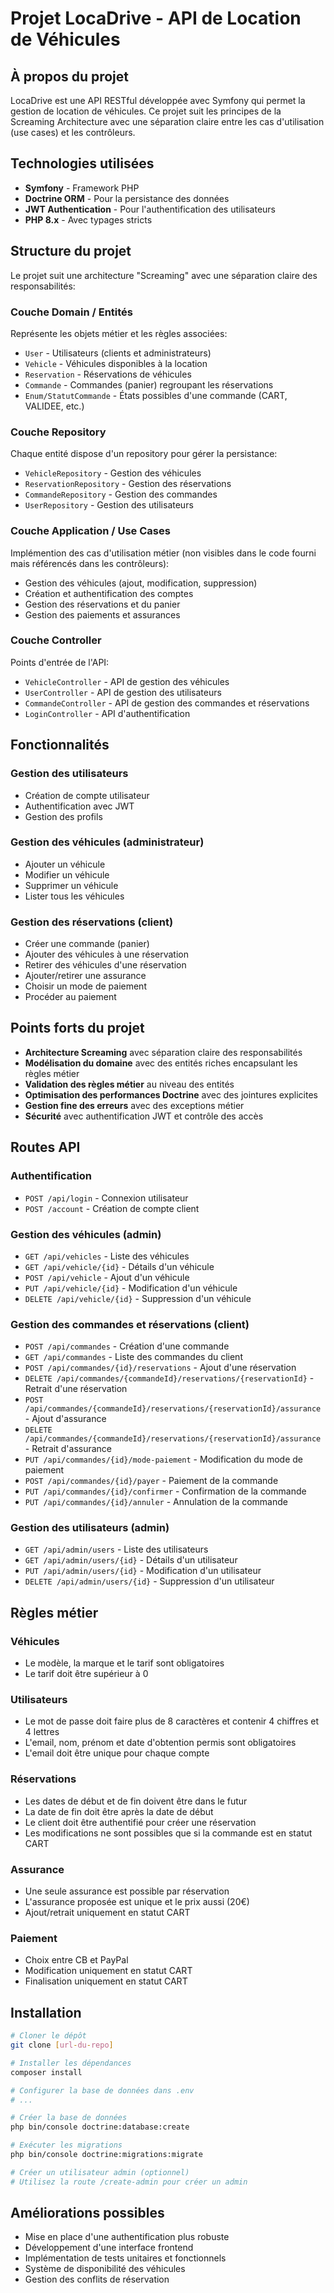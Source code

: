 # Projet LocaDrive - API de Location de Véhicules

## À propos du projet

LocaDrive est une API RESTful développée avec Symfony qui permet la gestion de location de véhicules. Ce projet suit les principes de la Screaming Architecture avec une séparation claire entre les cas d'utilisation (use cases) et les contrôleurs.

## Technologies utilisées

- **Symfony** - Framework PHP
- **Doctrine ORM** - Pour la persistance des données
- **JWT Authentication** - Pour l'authentification des utilisateurs
- **PHP 8.x** - Avec typages stricts

## Structure du projet

Le projet suit une architecture "Screaming" avec une séparation claire des responsabilités:

### Couche Domain / Entités

Représente les objets métier et les règles associées:

- `User` - Utilisateurs (clients et administrateurs)
- `Vehicle` - Véhicules disponibles à la location
- `Reservation` - Réservations de véhicules
- `Commande` - Commandes (panier) regroupant les réservations
- `Enum/StatutCommande` - États possibles d'une commande (CART, VALIDEE, etc.)

### Couche Repository

Chaque entité dispose d'un repository pour gérer la persistance:

- `VehicleRepository` - Gestion des véhicules
- `ReservationRepository` - Gestion des réservations
- `CommandeRepository` - Gestion des commandes
- `UserRepository` - Gestion des utilisateurs

### Couche Application / Use Cases

Implémention des cas d'utilisation métier (non visibles dans le code fourni mais référencés dans les contrôleurs):

- Gestion des véhicules (ajout, modification, suppression)
- Création et authentification des comptes
- Gestion des réservations et du panier
- Gestion des paiements et assurances

### Couche Controller

Points d'entrée de l'API:

- `VehicleController` - API de gestion des véhicules
- `UserController` - API de gestion des utilisateurs
- `CommandeController` - API de gestion des commandes et réservations
- `LoginController` - API d'authentification

## Fonctionnalités

### Gestion des utilisateurs

- Création de compte utilisateur
- Authentification avec JWT
- Gestion des profils

### Gestion des véhicules (administrateur)

- Ajouter un véhicule
- Modifier un véhicule
- Supprimer un véhicule
- Lister tous les véhicules

### Gestion des réservations (client)

- Créer une commande (panier)
- Ajouter des véhicules à une réservation
- Retirer des véhicules d'une réservation
- Ajouter/retirer une assurance
- Choisir un mode de paiement
- Procéder au paiement

## Points forts du projet

- **Architecture Screaming** avec séparation claire des responsabilités
- **Modélisation du domaine** avec des entités riches encapsulant les règles métier
- **Validation des règles métier** au niveau des entités
- **Optimisation des performances Doctrine** avec des jointures explicites
- **Gestion fine des erreurs** avec des exceptions métier
- **Sécurité** avec authentification JWT et contrôle des accès

## Routes API

### Authentification

- `POST /api/login` - Connexion utilisateur
- `POST /account` - Création de compte client

### Gestion des véhicules (admin)

- `GET /api/vehicles` - Liste des véhicules
- `GET /api/vehicle/{id}` - Détails d'un véhicule
- `POST /api/vehicle` - Ajout d'un véhicule
- `PUT /api/vehicle/{id}` - Modification d'un véhicule
- `DELETE /api/vehicle/{id}` - Suppression d'un véhicule

### Gestion des commandes et réservations (client)

- `POST /api/commandes` - Création d'une commande
- `GET /api/commandes` - Liste des commandes du client
- `POST /api/commandes/{id}/reservations` - Ajout d'une réservation
- `DELETE /api/commandes/{commandeId}/reservations/{reservationId}` - Retrait d'une réservation
- `POST /api/commandes/{commandeId}/reservations/{reservationId}/assurance` - Ajout d'assurance
- `DELETE /api/commandes/{commandeId}/reservations/{reservationId}/assurance` - Retrait d'assurance
- `PUT /api/commandes/{id}/mode-paiement` - Modification du mode de paiement
- `POST /api/commandes/{id}/payer` - Paiement de la commande
- `PUT /api/commandes/{id}/confirmer` - Confirmation de la commande
- `PUT /api/commandes/{id}/annuler` - Annulation de la commande

### Gestion des utilisateurs (admin)

- `GET /api/admin/users` - Liste des utilisateurs
- `GET /api/admin/users/{id}` - Détails d'un utilisateur
- `PUT /api/admin/users/{id}` - Modification d'un utilisateur
- `DELETE /api/admin/users/{id}` - Suppression d'un utilisateur

## Règles métier

### Véhicules
- Le modèle, la marque et le tarif sont obligatoires
- Le tarif doit être supérieur à 0

### Utilisateurs
- Le mot de passe doit faire plus de 8 caractères et contenir 4 chiffres et 4 lettres
- L'email, nom, prénom et date d'obtention permis sont obligatoires
- L'email doit être unique pour chaque compte

### Réservations
- Les dates de début et de fin doivent être dans le futur
- La date de fin doit être après la date de début
- Le client doit être authentifié pour créer une réservation
- Les modifications ne sont possibles que si la commande est en statut CART

### Assurance
- Une seule assurance est possible par réservation
- L'assurance proposée est unique et le prix aussi (20€)
- Ajout/retrait uniquement en statut CART

### Paiement
- Choix entre CB et PayPal
- Modification uniquement en statut CART
- Finalisation uniquement en statut CART

## Installation

```bash
# Cloner le dépôt
git clone [url-du-repo]

# Installer les dépendances
composer install

# Configurer la base de données dans .env
# ...

# Créer la base de données
php bin/console doctrine:database:create

# Exécuter les migrations
php bin/console doctrine:migrations:migrate

# Créer un utilisateur admin (optionnel)
# Utilisez la route /create-admin pour créer un admin
```

## Améliorations possibles

- Mise en place d'une authentification plus robuste
- Développement d'une interface frontend
- Implémentation de tests unitaires et fonctionnels
- Système de disponibilité des véhicules
- Gestion des conflits de réservation
